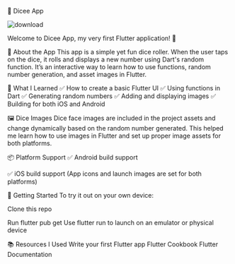 🎲 Dicee App

![download](https://github.com/user-attachments/assets/c1741dfe-4b26-4025-a612-625687b461ae)


Welcome to Dicee App, my very first Flutter application! 🚀

📱 About the App
This app is a simple yet fun dice roller. When the user taps on the dice, it rolls and displays a new number using Dart's random function. It’s an interactive way to learn how to use functions, random number generation, and asset images in Flutter.

🎯 What I Learned
✅ How to create a basic Flutter UI
✅ Using functions in Dart
✅ Generating random numbers
✅ Adding and displaying images
✅ Building for both iOS and Android

🖼️ Dice Images
Dice face images are included in the project assets and change dynamically based on the random number generated. This helped me learn how to use images in Flutter and set up proper image assets for both platforms.

📦 Platform Support
✅ Android build support

✅ iOS build support
(App icons and launch images are set for both platforms)

🚀 Getting Started
To try it out on your own device:

Clone this repo

Run flutter pub get
Use flutter run to launch on an emulator or physical device

📚 Resources I Used
Write your first Flutter app
Flutter Cookbook
Flutter Documentation
